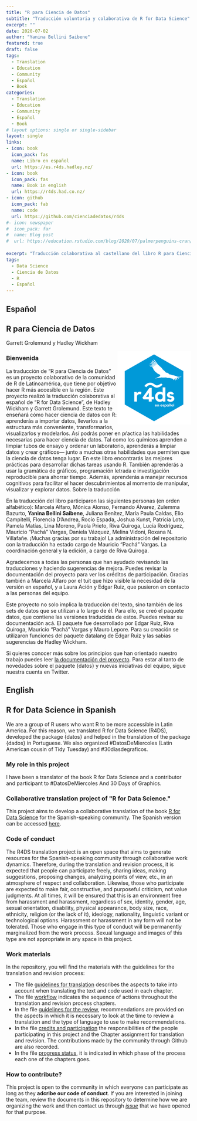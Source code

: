 ```yaml
---
title: "R para Ciencia de Datos"
subtitle: "Traducción voluntaria y colaborativa de R for Data Science"
excerpt: ""
date: 2020-07-02
author: "Yanina Bellini Saibene"
featured: true
draft: false
tags:
  - Translation
  - Education
  - Community
  - Español
  - Book
categories:
  - Translation
  - Education
  - Community
  - Español
  - Book
# layout options: single or single-sidebar
layout: single
links:
- icon: book
  icon_pack: fas
  name: Libro en español
  url: https://es.r4ds.hadley.nz/
- icon: book
  icon_pack: fas
  name: Book in english
  url: https://r4ds.had.co.nz/
- icon: github
  icon_pack: fab
  name: code
  url: https://github.com/cienciadedatos/r4ds
#- icon: newspaper
#  icon_pack: far
#  name: Blog post
#  url: https://education.rstudio.com/blog/2020/07/palmerpenguins-cran/

excerpt: "Traducción colaborativa al castellano del libro R para Ciencia de Datos de Garrett Grolemund, Hadley Wickham."
tags:
  - Data Science
  - Ciencia de Datos
  - R
  - Español
---
```


## Español

## R para Ciencia de Datos

Garrett Grolemund y Hadley Wickham

<a href='https://github.com/gvwilson/teachtogether.tech/tree/master/es#orientaciones-para-la-traducci%C3%B3n-'><img src='featured.jpg' align="right" height="200" alt='Etiqueta hexagonal ("hex sticker") para el proyecto titulado "r4ds en español" Arriba del número 4 y la letra d aparce una virgulilla y un condor.'/></a>

### Bienvenida

La traducción de “R para Ciencia de Datos” es un proyecto colaborativo de la comunidad de R de Latinoamérica, que tiene por objetivo hacer R más accesible en la región. Este proyecto realizó la traducción colaborativa al español de “R for Data Science”, de Hadley Wickham y Garrett Grolemund. Este texto te enseñará cómo hacer ciencia de datos con R: aprenderás a importar datos, llevarlos a la estructura más conveniente, transformarlos, visualizarlos y modelarlos. Así podrás poner en pŕactica las habilidades necesarias para hacer ciencia de datos. Tal como los químicos aprenden a limpiar tubos de ensayo y ordenar un laboratorio, aprenderás a limpiar datos y crear gráficos— junto a muchas otras habilidades que permiten que la ciencia de datos tenga lugar. En este libro encontrarás las mejores prácticas para desarrollar dichas tareas usando R. También aprenderás a usar la gramática de gráficos, programación letrada e investigación reproducible para ahorrar tiempo. Además, aprenderás a manejar recursos cognitivos para facilitar el hacer descubrimientos al momento de manipular, visualizar y explorar datos.
Sobre la traducción

En la traducción del libro participaron las siguientes personas (en orden alfabético): Marcela Alfaro, Mónica Alonso, Fernando Álvarez, Zulemma Bazurto, **Yanina Bellini Saibene**, Juliana Benítez, María Paula Caldas, Elio Campitelli, Florencia D’Andrea, Rocío Espada, Joshua Kunst, Patricia Loto, Pamela Matías, Lina Moreno, Paola Prieto, Riva Quiroga, Lucía Rodríguez, Mauricio “Pachá” Vargas, Daniela Vázquez, Melina Vidoni, Roxana N. Villafañe. ¡Muchas gracias por su trabajo! La administración del repositorio con la traducción ha estado cargo de Mauricio “Pachá” Vargas. La coordinación general y la edición, a cargo de Riva Quiroga.

Agradecemos a todas las personas que han ayudado revisando las traducciones y haciendo sugerencias de mejora. Puedes revisar la documentación del proyecto para ver los créditos de participación. Gracias también a Marcela Alfaro por el tuit que hizo visible la necesidad de la versión en español, y a Laura Ación y Edgar Ruiz, que pusieron en contacto a las personas del equipo.

Este proyecto no solo implica la traducción del texto, sino también de los sets de datos que se utilizan a lo largo de él. Para ello, se creó el paquete datos, que contiene las versiones traducidas de estos. Puedes revisar su documentación acá. El paquete fue desarrollado por Edgar Ruiz, Riva Quiroga, Mauricio “Pachá” Vargas y Mauro Lepore. Para su creación se utilizaron funciones del paquete datalang de Edgar Ruiz y las sabias sugerencias de Hadley Wickham.

Si quieres conocer más sobre los principios que han orientado nuestro trabajo puedes leer [la documentación del proyecto](https://github.com/cienciadedatos/documentacion-traduccion-r4ds). Para estar al tanto de novedades sobre el paquete {datos} y nuevas iniciativas del equipo, sigue nuestra cuenta en Twitter.


## English

## R for Data Science in Spanish

We are a group of R users who want R to be more accessible in Latin America. For this reason, we translated R for Data Science (R4DS), developed the package {datos} and helped in the translation of the package {dados} in Portuguese. We also organized #DatosDeMiercoles  (Latin American cousin of Tidy Tuesday) and #30díasdegraficos.

### My role in this project

I have been a translator of the book R for Data Science and a contributor and participant to  #DatosDeMiercoles And 30 Days of Graphics.

### Collaborative translation project of "R for Data Science."

This project aims to develop a collaborative translation of the book [R for Data Science](http://r4ds.had.co.nz/) for the Spanish-speaking community. The Spanish version can be accessed [here](http://es.r4ds.hadley.nz).


### Code of conduct

The R4DS translation project is an open space that aims to generate resources for the Spanish-speaking community through collaborative work dynamics. Therefore, during the translation and revision process, it is expected that people can participate freely, sharing ideas, making suggestions, proposing changes, analyzing points of view, etc., in an atmosphere of respect and collaboration. Likewise, those who participate are expected to make fair, constructive, and purposeful criticism, not value judgments.
At all times, it will be ensured that this is an environment free from harassment and harassment, regardless of sex, identity, gender, age, sexual orientation, disability, physical appearance, body size, race, ethnicity, religion (or the lack of it), ideology, nationality, linguistic variant or technological options. Harassment or harassment in any form will not be tolerated. Those who engage in this type of conduct will be permanently marginalized from the work process. Sexual language and images of this type are not appropriate in any space in this project.

### Work materials

In the repository, you will find the materials with the guidelines for the translation and revision process:

* The file [guidelines for translation](https://github.com/cienciadedatos/documentacion-traduccion-r4ds/blob/master/orientaciones-traduccion.md) describes the aspects to take into account when translating the text and code used in each chapter.
* The file [workflow](https://github.com/cienciadedatos/documentacion-traduccion-r4ds/blob/master/flujo-trabajo.md) indicates the sequence of actions throughout the translation and revision process chapters.
* In the file [guidelines for the review](https://github.com/cienciadedatos/documentacion-traduccion-r4ds/blob/master/orientaciones-revision.md), recommendations are provided on the aspects in which it is necessary to look at the time to review a translation and the type of language to use to make recommendations.
* In the file [credits and participation](https://github.com/cienciadedatos/documentacion-traduccion-r4ds/blob/master/creditos-participacion.md) the responsibilities of the people participating in this project and the Chapter assignment for translation and revision. The contributions made by the community through Github are also recorded.
* In the file [progress status](https://github.com/cienciadedatos/documentacion-traduccion-r4ds/blob/master/estado-avance.md), it is indicated in which phase of the process each one of the chapters goes.


### How to contribute?

This project is open to the community in which everyone can participate as long as they __adcribe our code of conduct__. If you are interested in joining the team, review the documents in this repository to determine how we are organizing the work and then contact us through [_issue_](https://github.com/cienciadedatos/documentacion-traduccion-r4ds/issues/1 ) that we have opened for that purpose.
